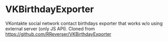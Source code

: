 # VKBirthdayExporter
VKontakte social network contact birthdays exporter that works w/o using external server (only JS API).
Cloned from https://github.com/RReverser/VKBirthdayExporter
